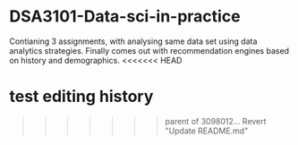 # DSA3101-Data-sci-in-practice
Contianing 3 assignments, with analysing same data set using data analytics strategies. 
Finally comes out with recommendation engines based on history and demographics.
<<<<<<< HEAD

test editing history
=======
>>>>>>> parent of 3098012... Revert "Update README.md"
